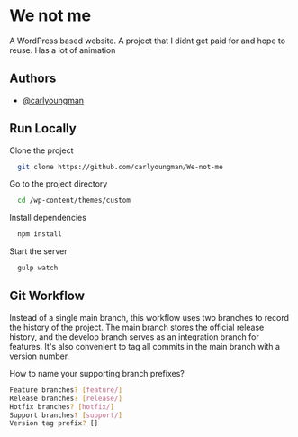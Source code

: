 
# We not me

A WordPress based website. A project that I didnt get paid for and hope to reuse. Has a lot of animation


## Authors

- [@carlyoungman](https://www.github.com/carlyoungman)


## Run Locally

Clone the project

```bash
  git clone https://github.com/carlyoungman/We-not-me
```

Go to the project directory

```bash
  cd /wp-content/themes/custom
```

Install dependencies

```bash
  npm install
```

Start the server

```bash
  gulp watch
```


## Git Workflow

Instead of a single main branch, this workflow uses two branches to record the history of the project. The main branch stores the official release history, and the develop branch serves as an integration branch for features. It's also convenient to tag all commits in the main branch with a version number.

How to name your supporting branch prefixes?
```bash
Feature branches? [feature/]
Release branches? [release/]
Hotfix branches? [hotfix/]
Support branches? [support/]
Version tag prefix? []
```
